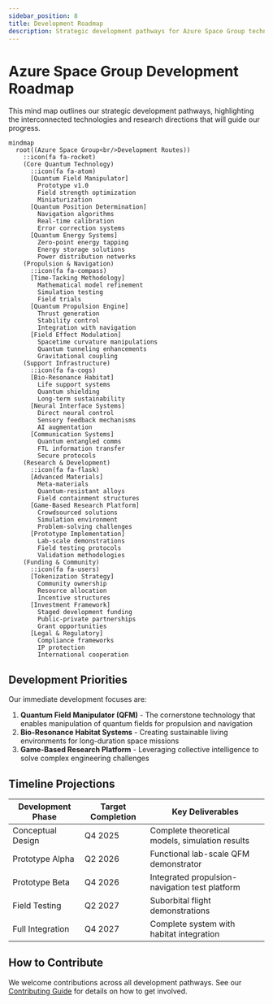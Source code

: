```yaml
---
sidebar_position: 8
title: Development Roadmap
description: Strategic development pathways for Azure Space Group technologies
---
```


# Azure Space Group Development Roadmap

This mind map outlines our strategic development pathways, highlighting the interconnected technologies and research directions that will guide our progress.

```mermaid
mindmap
  root((Azure Space Group<br/>Development Routes))
    ::icon(fa fa-rocket)
    (Core Quantum Technology)
      ::icon(fa fa-atom)
      [Quantum Field Manipulator]
        Prototype v1.0
        Field strength optimization
        Miniaturization
      [Quantum Position Determination]
        Navigation algorithms
        Real-time calibration
        Error correction systems
      [Quantum Energy Systems]
        Zero-point energy tapping
        Energy storage solutions
        Power distribution networks
    (Propulsion & Navigation)
      ::icon(fa fa-compass)
      [Time-Tacking Methodology]
        Mathematical model refinement
        Simulation testing
        Field trials
      [Quantum Propulsion Engine]
        Thrust generation
        Stability control
        Integration with navigation
      [Field Effect Modulation]
        Spacetime curvature manipulations
        Quantum tunneling enhancements
        Gravitational coupling
    (Support Infrastructure)
      ::icon(fa fa-cogs)
      [Bio-Resonance Habitat]
        Life support systems
        Quantum shielding
        Long-term sustainability
      [Neural Interface Systems]
        Direct neural control
        Sensory feedback mechanisms
        AI augmentation
      [Communication Systems]
        Quantum entangled comms
        FTL information transfer
        Secure protocols
    (Research & Development)
      ::icon(fa fa-flask)
      [Advanced Materials]
        Meta-materials
        Quantum-resistant alloys
        Field containment structures
      [Game-Based Research Platform]
        Crowdsourced solutions
        Simulation environment
        Problem-solving challenges
      [Prototype Implementation]
        Lab-scale demonstrations
        Field testing protocols
        Validation methodologies
    (Funding & Community)
      ::icon(fa fa-users)
      [Tokenization Strategy]
        Community ownership
        Resource allocation
        Incentive structures
      [Investment Framework]
        Staged development funding
        Public-private partnerships
        Grant opportunities
      [Legal & Regulatory]
        Compliance frameworks
        IP protection
        International cooperation
```

## Development Priorities

Our immediate development focuses are:

1. **Quantum Field Manipulator (QFM)** - The cornerstone technology that enables manipulation of quantum fields for propulsion and navigation
2. **Bio-Resonance Habitat Systems** - Creating sustainable living environments for long-duration space missions
3. **Game-Based Research Platform** - Leveraging collective intelligence to solve complex engineering challenges

## Timeline Projections

| Development Phase | Target Completion | Key Deliverables |
|-------------------|-------------------|------------------|
| Conceptual Design | Q4 2025 | Complete theoretical models, simulation results |
| Prototype Alpha | Q2 2026 | Functional lab-scale QFM demonstrator |
| Prototype Beta | Q4 2026 | Integrated propulsion-navigation test platform |
| Field Testing | Q2 2027 | Suborbital flight demonstrations |
| Full Integration | Q4 2027 | Complete system with habitat integration |

## How to Contribute

We welcome contributions across all development pathways. See our [Contributing Guide](/docs/contributing) for details on how to get involved. 